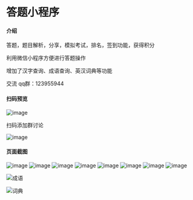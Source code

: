 # 答题小程序

#### 介绍
答题，题目解析，分享，模拟考试，排名，签到功能，获得积分

利用微信小程序方便进行答题操作

增加了汉字查询、成语查询、英汉词典等功能

交流 qq群：123955944


#### 扫码预览

![image](static/images/gh_749516412a83_258.jpg)

扫码添加群讨论

![image](screenshot/3.png)

#### 页面截图

![image](screenshot/0.jpg)
![image](screenshot/1.jpg)
![image](screenshot/2.jpg)
![image](screenshot/5.jpg)
![image](screenshot/7.jpg)
![image](screenshot/8.jpg)
![image](screenshot/9.jpg)
![image](screenshot/10.jpg)

![成语](screenshot/idiom.jpg)

![词典](screenshot/eng_dict.jpg)